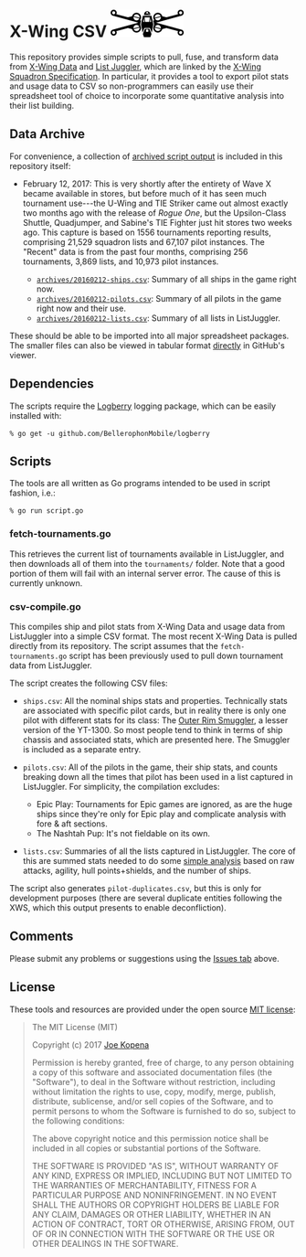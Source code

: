 # X-Wing CSV <img src="https://raw.githubusercontent.com/RocketshipGames/xwing-csv/master/x-wing.png" height="48" title="X-Wing CSV" alt="Icon of an X-Wing" />

This repository provides simple scripts to pull, fuse, and transform
data from [X-Wing Data](https://github.com/guidokessels/xwing-data)
and [List Juggler](http://lists.starwarsclubhouse.com/), which are
linked by the [X-Wing Squadron
Specification](https://github.com/elistevens/xws-spec).  In
particular, it provides a tool to export pilot stats and usage data to
CSV so non-programmers can easily use their spreadsheet tool of choice
to incorporate some quantitative analysis into their list building.

## Data Archive

For convenience, a collection of [archived script
output](https://github.com/RocketshipGames/xwing-csv/tree/master/archives)
is included in this repository itself:

* February 12, 2017: This is very shortly after the entirety of Wave X
  became available in stores, but before much of it has seen much
  tournament use---the U-Wing and TIE Striker came out almost exactly
  two months ago with the release of *Rogue One*, but the
  Upsilon-Class Shuttle, Quadjumper, and Sabine's TIE Fighter just hit
  stores two weeks ago.  This capture is based on 1556 tournaments
  reporting results, comprising 21,529 squadron lists and 67,107 pilot
  instances.  The "Recent" data is from the past four months,
  comprising 256 tournaments, 3,869 lists, and 10,973 pilot instances.
  
  * [`archives/20160212-ships.csv`](https://github.com/RocketshipGames/xwing-csv/raw/master/archives/20160212-ships.csv):
    Summary of all ships in the game right now.
  * [`archives/20160212-pilots.csv`](https://github.com/RocketshipGames/xwing-csv/raw/master/archives/20160212-pilots.csv): Summary of all pilots in the game right now and their use.
  * [`archives/20160212-lists.csv`](https://github.com/RocketshipGames/xwing-csv/raw/master/archives/20160212-lists.csv): Summary of all lists in ListJuggler.

These should be able to be imported into all major spreadsheet
packages.  The smaller files can also be viewed in tabular format
[directly](https://github.com/RocketshipGames/xwing-csv/tree/master/archives)
in GitHub's viewer.

## Dependencies

The scripts require the
[Logberry](https://github.com/BellerophonMobile/logberry) logging
package, which can be easily installed with:

    % go get -u github.com/BellerophonMobile/logberry

## Scripts

The tools are all written as Go programs intended to be used in script
fashion, i.e.:

    % go run script.go

### fetch-tournaments.go

This retrieves the current list of tournaments available in
ListJuggler, and then downloads all of them into the `tournaments/`
folder.  Note that a good portion of them will fail with an internal
server error.  The cause of this is currently unknown.

### csv-compile.go

This compiles ship and pilot stats from X-Wing Data and usage data
from ListJuggler into a simple CSV format.  The most recent X-Wing
Data is pulled directly from its repository.  The script assumes that
the `fetch-tournaments.go` script has been previously used to pull
down tournament data from ListJuggler.

The script creates the following CSV files:

* `ships.csv`: All the nominal ships stats and properties.
  Technically stats are associated with specific pilot cards, but in
  reality there is only one pilot with different stats for its class:
  The [Outer Rim
  Smuggler](http://xwing-miniatures.wikia.com/wiki/Outer_Rim_Smuggler),
  a lesser version of the YT-1300.  So most people tend to think in
  terms of ship chassis and associated stats, which are presented
  here.  The Smuggler is included as a separate entry.

* `pilots.csv`: All of the pilots in the game, their ship stats, and
  counts breaking down all the times that pilot has been used in a
  list captured in ListJuggler.  For simplicity, the compilation
  excludes:    
  * Epic Play: Tournaments for Epic games are ignored, as are the huge
    ships since they're only for Epic play and complicate analysis
    with fore & aft sections.  
  * The Nashtah Pup: It's not fieldable on its own.

* `lists.csv`: Summaries of all the lists captured in ListJuggler.
  The core of this are summed stats needed to do some [simple
  analysis](http://www.rocketshipgames.com/blogs/tjkopena/2016/12/x-wing-beginner-squad-building/)
  based on raw attacks, agility, hull points+shields, and the number
  of ships.

The script also generates `pilot-duplicates.csv`, but this is only for
development purposes (there are several duplicate entities following
the XWS, which this output presents to enable deconfliction).

## Comments

Please submit any problems or suggestions using the [Issues
tab](https://github.com/RocketshipGames/xwing-csv/issues) above.

## License

These tools and resources are provided under the open source
[MIT license](http://opensource.org/licenses/MIT):

> The MIT License (MIT)
>
> Copyright (c) 2017 [Joe Kopena](http://rocketshipgames.com/blogs/tjkopena/)
> 
>
> Permission is hereby granted, free of charge, to any person
> obtaining a copy of this software and associated documentation files
> (the "Software"), to deal in the Software without restriction,
> including without limitation the rights to use, copy, modify, merge,
> publish, distribute, sublicense, and/or sell copies of the Software,
> and to permit persons to whom the Software is furnished to do so,
> subject to the following conditions:
>
> The above copyright notice and this permission notice shall be
> included in all copies or substantial portions of the Software.
>
> THE SOFTWARE IS PROVIDED "AS IS", WITHOUT WARRANTY OF ANY KIND,
> EXPRESS OR IMPLIED, INCLUDING BUT NOT LIMITED TO THE WARRANTIES OF
> MERCHANTABILITY, FITNESS FOR A PARTICULAR PURPOSE AND
> NONINFRINGEMENT. IN NO EVENT SHALL THE AUTHORS OR COPYRIGHT HOLDERS
> BE LIABLE FOR ANY CLAIM, DAMAGES OR OTHER LIABILITY, WHETHER IN AN
> ACTION OF CONTRACT, TORT OR OTHERWISE, ARISING FROM, OUT OF OR IN
> CONNECTION WITH THE SOFTWARE OR THE USE OR OTHER DEALINGS IN THE
> SOFTWARE.
